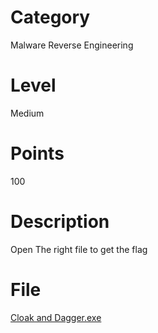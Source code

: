 # Category
Malware Reverse Engineering
# Level
Medium
# Points
100
# Description
Open The right file to get the flag
# File
[Cloak and Dagger.exe](https://github.com/Revers3c-Team/CTF-writeups/blob/master/CyberTalents/Competitions/Ahram%20Canadian%20University%20CTF%20Competition/Cloak%20and%20Dagger/Cloak%20and%20Dagger.exe)
